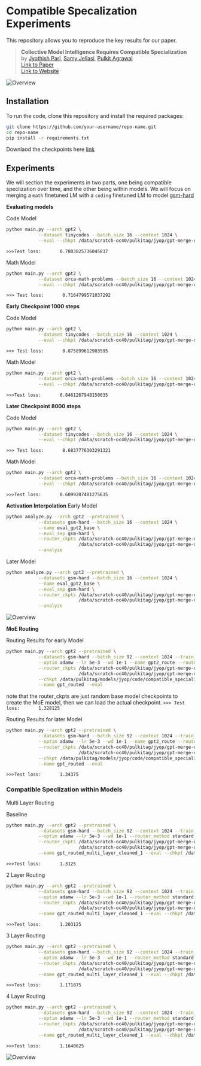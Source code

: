 # Compatible Specalization Experiments


This repository allows you to reproduce the key results for our paper. 

> **Collective Model Intelligence Requires Compatible Specialization**  
> by [Jyothish Pari](https://jyopari.github.io/), [Samy Jellasi](https://sjelassi.github.io/), [Pulkit Agrawal](https://people.csail.mit.edu/pulkitag/)   
> [Link to Paper](link) \
> [Link to Website](link)

![Overview](imgs/main.png)


## Installation

To run the code, clone this repository and install the required packages:

```bash
git clone https://github.com/your-username/repo-name.git
cd repo-name
pip install -r requirements.txt
```

Downlaod the checkpoints here [link](link)

## Experiments
We will section the experiments in two parts, one being compatible speclization over time, and the other being within models. We will focus on merging a `math` finetuned LM with a `coding` finetuned LM to model [gsm-hard](https://huggingface.co/datasets/reasoning-machines/gsm-hard)

**Evaluating models**

Code Model 
```bash
python main.py --arch gpt2 \
            --dataset tinycodes --batch_size 16 --context 1024 \
            --eval --chkpt /data/scratch-oc40/pulkitag/jyop/gpt-merge-out/gpt2-tinycodes-gpt2-0.0008-1-tinycodes_finetuned.pt
```
`>>>Test loss:       0.7803825736045837`

Math Model 
```bash
python main.py --arch gpt2 \
            --dataset orca-math-problems --batch_size 16 --context 1024 \
            --eval --chkpt /data/scratch-oc40/pulkitag/jyop/gpt-merge-out/gpt2-orca-math-gpt2-0.0008-1-orca-math-problems_finetuned.pt
```
`>>> Test loss:       0.7164799571037292`

**Early Checkpoint 1000 steps**

Code Model  
```bash
python main.py --arch gpt2 \
            --dataset tinycodes --batch_size 16 --context 1024 \
            --eval --chkpt /data/scratch-oc40/pulkitag/jyop/gpt-merge-out/gpt2-tinycodes-gpt2-0.0008-1-tinycodes_560000_step-1000_finetuned.pt
```
`>>> Test loss:       0.875899612903595`

Math Model
```bash
python main.py --arch gpt2 \
            --dataset orca-math-problems --batch_size 16 --context 1024 \
            --eval --chkpt /data/scratch-oc40/pulkitag/jyop/gpt-merge-out/gpt2-orca-math-gpt2-0.0008-1-orca-math-problems_560000_step-1000_finetuned.pt
```
`>>>Test loss:       0.8461267948150635`

**Later Checkpoint 8000 steps**

Code Model  
```bash
python main.py --arch gpt2 \
            --dataset tinycodes --batch_size 16 --context 1024 \
            --eval --chkpt /data/scratch-oc40/pulkitag/jyop/gpt-merge-out/gpt2-tinycodes-gpt2-0.0008-1-tinycodes_560000_step-8000_finetuned.pt
```
`>>> Test loss:       0.6837776303291321`

Math Model
```bash
python main.py --arch gpt2 \
            --dataset orca-math-problems --batch_size 16 --context 1024 \
            --eval --chkpt /data/scratch-oc40/pulkitag/jyop/gpt-merge-out/gpt2-orca-math-gpt2-0.0008-1-orca-math-problems_560000_step-8000_finetuned.pt
```
`>>>Test loss:       0.6099207401275635`

**Activation Interpolation** 
Early Model 
```bash
python analyze.py --arch gpt2 --pretrained \
            --datasets gsm-hard --batch_size 16 --context 1024 \
            --name eval_gpt2_base \
            --eval_sep gsm-hard \
            --router_ckpts /data/scratch-oc40/pulkitag/jyop/gpt-merge-out/gpt2-tinycodes-gpt2-0.0008-1-tinycodes_560000_step-1000_finetuned.pt \
                           /data/scratch-oc40/pulkitag/jyop/gpt-merge-out/gpt2-orca-math-gpt2-0.0008-1-orca-math-problems_560000_step-1000_finetuned.pt \
            --analyze
```
<!-- ```{(0, 'gsm-hard'): 2.0, (0.1, 'gsm-hard'): 1.8671875, (0.2, 'gsm-hard'): 1.7578125, (0.3, 'gsm-hard'): 1.6796875, (0.4, 'gsm-hard'): 1.6328125, (0.5, 'gsm-hard'): 1.625, (0.6, 'gsm-hard'): 1.6484375, (0.7, 'gsm-hard'): 1.7109375, (0.8, 'gsm-hard'): 1.7890625, (0.9, 'gsm-hard'): 1.890625, (1, 'gsm-hard'): 2.0}``` -->

Later Model
```bash
python analyze.py --arch gpt2 --pretrained \
            --datasets gsm-hard --batch_size 16 --context 1024 \
            --name eval_gpt2_base \
            --eval_sep gsm-hard \
            --router_ckpts /data/scratch-oc40/pulkitag/jyop/gpt-merge-out/gpt2-tinycodes-gpt2-0.0008-1-tinycodes_560000_step-8000_finetuned.pt \
                           /data/scratch-oc40/pulkitag/jyop/gpt-merge-out/gpt2-orca-math-gpt2-0.0008-1-orca-math-problems_560000_step-8000_finetuned.pt \
            --analyze
```
<!-- ```{(0, 'gsm-hard'): 2.734375, (0.1, 'gsm-hard'): 2.40625, (0.2, 'gsm-hard'): 2.125, (0.3, 'gsm-hard'): 1.9140625, (0.4, 'gsm-hard'): 1.78125, (0.5, 'gsm-hard'): 1.7265625, (0.6, 'gsm-hard'): 1.71875, (0.7, 'gsm-hard'): 1.765625, (0.8, 'gsm-hard'): 1.828125, (0.9, 'gsm-hard'): 1.921875, (1, 'gsm-hard'): 2.03125}``` -->

![Overview](imgs/activation.png)

**MoE Routing**

Routing Results for early Model 
```bash 
python main.py --arch gpt2 --pretrained \
            --datasets gsm-hard --batch_size 92 --context 1024 --train_tokens 160000 \
            --optim adamw --lr 5e-3 --wd 1e-1 --name gpt2_route --router_method standard --topk 2 \
            --router_ckpts /data/scratch-oc40/pulkitag/jyop/gpt-merge-out/gpt2-code_instructions-gpt2-0.0008-1-code_instructions_finetuned.pt \
                           /data/scratch-oc40/pulkitag/jyop/gpt-merge-out/gpt2-tinycodes-gpt2-0.0008-1-tinycodes_finetuned.pt \
            --chkpt /data/pulkitag/models/jyop/code/compatible_specialization/out/gpt_routed_gsm-hard-1k-gpt2-0.005-2-False-gsm-hard_routed.pt \
            --name gpt_routed --eval
```
note that the router_ckpts are just random base model checkpoints to create the MoE model, then we can load the actual checkpoint. 
`>>> Test loss:       1.328125`

Routing Results for later Model 
```bash 
python main.py --arch gpt2 --pretrained \
            --datasets gsm-hard --batch_size 92 --context 1024 --train_tokens 160000 \
            --optim adamw --lr 5e-3 --wd 1e-1 --name gpt2_route --router_method standard --topk 2 \
            --router_ckpts /data/scratch-oc40/pulkitag/jyop/gpt-merge-out/gpt2-code_instructions-gpt2-0.0008-1-code_instructions_finetuned.pt \
                           /data/scratch-oc40/pulkitag/jyop/gpt-merge-out/gpt2-tinycodes-gpt2-0.0008-1-tinycodes_finetuned.pt \
            --chkpt /data/pulkitag/models/jyop/code/compatible_specialization/out/gpt_routed_gsm-hard-8k-gpt2-0.005-2-False-gsm-hard_routed.pt \
            --name gpt_routed --eval
```
`>>>Test loss:       1.34375`



### Compatible Speclization within Models 

Multi Layer Routing 

Baseline 
```bash 
python main.py --arch gpt2 --pretrained \
            --datasets gsm-hard --batch_size 92 --context 1024 --train_tokens 160000 --grad_accum 4\
            --optim adamw --lr 5e-3 --wd 1e-1 --router_method standard --topk 2 --multi_layer_router --num_multi_layer_experts 1\
            --router_ckpts /data/scratch-oc40/pulkitag/jyop/gpt-merge-out/gpt2-tinycodes-gpt2-0.0008-1-tinycodes_finetuned.pt \
                           /data/scratch-oc40/pulkitag/jyop/gpt-merge-out/gpt2-orca-math-gpt2-0.0008-1-orca-math-problems_finetuned.pt \
            --name gpt_routed_multi_layer_cleaned_1 --eval --chkpt /data/pulkitag/models/jyop/code/compatible_specialization/out/gpt_routed_multi_layer_cleaned_1-gpt2-0.005-2-False-gsm-hard_routed.pt
```
`>>>Test loss:       1.3125`

2 Layer Routing 
```bash 
python main.py --arch gpt2 --pretrained \
            --datasets gsm-hard --batch_size 92 --context 1024 --train_tokens 160000 --grad_accum 4\
            --optim adamw --lr 5e-3 --wd 1e-1 --router_method standard --topk 4 --multi_layer_router --num_multi_layer_experts 2\
            --router_ckpts /data/scratch-oc40/pulkitag/jyop/gpt-merge-out/gpt2-tinycodes-gpt2-0.0008-1-tinycodes_finetuned.pt \
                           /data/scratch-oc40/pulkitag/jyop/gpt-merge-out/gpt2-orca-math-gpt2-0.0008-1-orca-math-problems_finetuned.pt \
            --name gpt_routed_multi_layer_cleaned_1 --eval --chkpt /data/pulkitag/models/jyop/code/compatible_specialization/out/gpt_routed_multi_layer_cleaned_2-gpt2-0.005-4-False-gsm-hard_routed.pt
```
`>>>Test loss:       1.203125`

3 Layer Routing 
```bash 
python main.py --arch gpt2 --pretrained \
            --datasets gsm-hard --batch_size 92 --context 1024 --train_tokens 160000 --grad_accum 4\
            --optim adamw --lr 5e-3 --wd 1e-1 --router_method standard --topk 6 --multi_layer_router --num_multi_layer_experts 3\
            --router_ckpts /data/scratch-oc40/pulkitag/jyop/gpt-merge-out/gpt2-tinycodes-gpt2-0.0008-1-tinycodes_finetuned.pt \
                           /data/scratch-oc40/pulkitag/jyop/gpt-merge-out/gpt2-orca-math-gpt2-0.0008-1-orca-math-problems_finetuned.pt \
            --name gpt_routed_multi_layer_cleaned_1 --eval --chkpt /data/pulkitag/models/jyop/code/compatible_specialization/out/gpt_routed_multi_layer_cleaned_3-gpt2-0.005-6-False-gsm-hard_routed.pt
```
`>>>Test loss:       1.171875`

4 Layer Routing 
```bash 
python main.py --arch gpt2 --pretrained \
            --datasets gsm-hard --batch_size 92 --context 1024 --train_tokens 160000 --grad_accum 4\
            --optim adamw --lr 5e-3 --wd 1e-1 --router_method standard --topk 8 --multi_layer_router --num_multi_layer_experts 4\
            --router_ckpts /data/scratch-oc40/pulkitag/jyop/gpt-merge-out/gpt2-tinycodes-gpt2-0.0008-1-tinycodes_finetuned.pt \
                           /data/scratch-oc40/pulkitag/jyop/gpt-merge-out/gpt2-orca-math-gpt2-0.0008-1-orca-math-problems_finetuned.pt \
            --name gpt_routed_multi_layer_cleaned_1 --eval --chkpt /data/pulkitag/models/jyop/code/compatible_specialization/out/gpt_routed_multi_layer_cleaned_4-gpt2-0.005-8-False-gsm-hard_routed.pt
```
`>>>Test loss:       1.1640625`

![Overview](imgs/multi_layer.png)